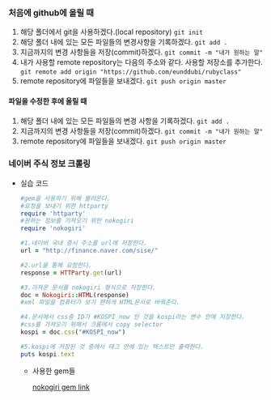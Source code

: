### 처음에 github에 올릴 때
1. 해당 폴더에서 git을 사용하겠다.(local repository)
  `git init`
2. 해당 폴더 내에 있는 모든 파일들의 변경사항을 기록하겠다.
  `git add .`
3. 지금까지의 변경 사항들을 저장(commit)하겠다.
  `git commit -m "내가 원하는 말"`
4. 내가 사용할 remote repository는 다음의 주소와 같다. 사용할 저장소를 추가한다.
  `git remote add origin "https://github.com/eunddubi/rubyclass"`
5. remote repository에 파일들을 보내겠다.
  `git push origin master`

#### 파일을 수정한 후에 올릴 때
1. 해당 폴더 내에 있는 모든 파일들의 변경 사항을 기록하겠다.
  `git add .`
2. 지금까지의 변경 사항들을 저장(commit)하겠다.
  `git commit -m "내가 원하는 말"`
3. remote repository에 파일들을 보내겠다.
  `git push origin master`



### 네이버 주식 정보 크롤링

* 실습 코드

  ```ruby
  #gem을 사용하기 위해 불러온다.
  #요청을 보내기 위한 httparty
  require 'httparty'
  #원하는 정보를 가져오기 위한 nokogiri
  require 'nokogiri'

  #1.네이버 국내 증시 주소를 url에 저장한다.
  url = "http://finance.naver.com/sise/"

  #2.url을 통해 요청한다.
  response = HTTParty.get(url)

  #3.가져온 문서를 nokogiri 형식으로 저장한다.
  doc = Nokogiri::HTML(response)
  #xml 파일을 컴퓨터가 보기 편하게 HTML문서로 바꿔준다.

  #4.문서에서 css중 ID가 #KOSPI_now 인 것을 kospi라는 변수 안에 저장한다.
  #css를 가져오기 위해서 크롬에서 copy selector
  kospi = doc.css("#KOSPI_now")

  #5.kospi에 저장된 것 중에서 태그 안에 있는 텍스트만 출력한다.
  puts kospi.text

  ```

  * 사용한 gem들

    [nokogiri gem link](https://github.com/sparklemotion/nokogiri)

    ​


